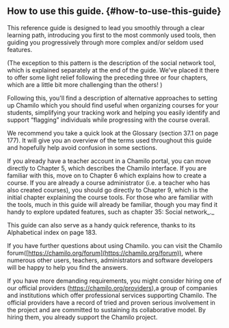 ## How to use this guide. {#how-to-use-this-guide}

This reference guide is designed to lead you smoothly through a clear learning path, introducing you first to the most commonly used tools, then guiding you progressively through more complex and/or seldom used features.

(The exception to this pattern is the description of the social network tool, which is explained separately at the end of the guide. We&#039;ve placed it there to offer some light relief following the preceding three or four chapters, which are a little bit more challenging than the others! )

Following this, you&#039;ll find a description of alternative approaches to setting up Chamilo which you should find useful when organizing courses for your students, simplifying your tracking work and helping you easily identify and support “flagging” individuals while progressing with the course overall.

We recommend you take a quick look at the Glossary (section 37.1 on page 177). It will give you an overview of the terms used throughout this guide and hopefully help avoid confusion in some sections.

If you already have a teacher account in a Chamilo portal, you can move directly to Chapter 5, which describes the Chamilo interface. If you are familiar with this, move on to Chapter 6 which explains how to create a course. If you are already a course administrator (i.e. a teacher who has also created courses), you should go directly to Chapter 9, which is the initial chapter explaining the course tools. For those who are familiar with the tools, much in this guide will already be familiar, though you may find it handy to explore updated features, such as chapter 35: Social network_._

This guide can also serve as a handy quick reference, thanks to its Alphabetical index on page 183.

If you have further questions about using Chamilo. you can visit the Chamilo forum([https://chamilo.org/forum](https://chamilo.org/forum)), where numerous other users, teachers, administrators and software developers will be happy to help you find the answers.

If you have more demanding requirements, you might consider hiring one of our official providers (https://chamilo.org/providers),a group of companies and institutions which offer professional services supporting Chamilo. The official providers have a record of tried and proven serious involvement in the project and are committed to sustaining its collaborative model. By hiring them, you already support the Chamilo project.